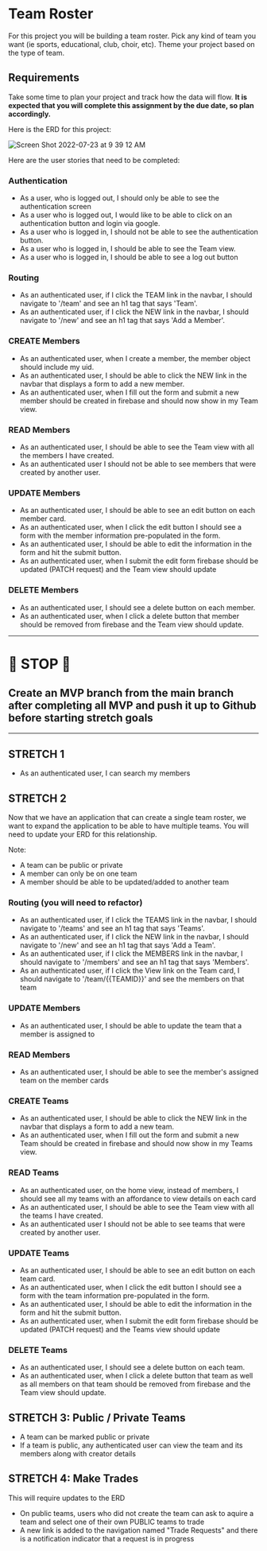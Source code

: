# Team Roster
For this project you will be building a team roster.  Pick any kind of team you want (ie sports, educational, club, choir, etc).  Theme your project based on the type of team.

## Requirements
Take some time to plan your project and track how the data will flow. **It is expected that you will complete this assignment by the due date, so plan accordingly.**

Here is the ERD for this project:

![Screen Shot 2022-07-23 at 9 39 12 AM](https://user-images.githubusercontent.com/29741570/180609833-7f231bf4-42a5-4f0a-b8b1-fae1c78cffc4.png)

Here are the user stories that need to be completed:
### Authentication
* As a user, who is logged out, I should only be able to see the authentication screen
* As a user who is logged out, I would like to be able to click on an authentication button and login via google.
* As a user who is logged in, I should not be able to see the authentication button.
* As a user who is logged in, I should be able to see the Team view.
* As a user who is logged in, I should be able to see a log out button

### Routing
* As an authenticated user, if I click the TEAM link in the navbar, I should navigate to '/team' and see an h1 tag that says 'Team'.
* As an authenticated user, if I click the NEW link in the navbar, I should navigate to '/new' and see an h1 tag that says 'Add a Member'.

### CREATE Members
* As an authenticated user, when I create a member, the member object should include my uid.
* As an authenticated user, I should be able to click the NEW link in the navbar that displays a form to add a new member.
* As an authenticated user, when I fill out the form and submit a new member should be created in firebase and should now show in my Team view.

### READ Members
* As an authenticated user, I should be able to see the Team view with all the members I have created.
* As an authenticated user I should not be able to see members that were created by another user.

### UPDATE Members
* As an authenticated user, I should be able to see an edit button on each member card.
* As an authenticated user, when I click the edit button I should see a form with the member information pre-populated in the form.
* As an authenticated user, I should be able to edit the information in the form and hit the submit button.
* As an authenticated user, when I submit the edit form firebase should be updated (PATCH request) and the Team view should update

### DELETE Members
* As an authenticated user, I should see a delete button on each member.
* As an authenticated user, when I click a delete button that member should be removed from firebase and the Team view should update.

---

# :red_circle: STOP :red_circle:
## Create an MVP branch from the main branch after completing all MVP and push it up to Github before starting stretch goals

---

## STRETCH 1
* As an authenticated user, I can search my members

## STRETCH 2
Now that we have an application that can create a single team roster, we want to expand the application to be able to have multiple teams. You will need to update your ERD for this relationship.

Note: 
- A team can be public or private
- A member can only be on one team
- A member should be able to be updated/added to another team

### Routing (you will need to refactor)
* As an authenticated user, if I click the TEAMS link in the navbar, I should navigate to '/teams' and see an h1 tag that says 'Teams'.
* As an authenticated user, if I click the NEW link in the navbar, I should navigate to '/new' and see an h1 tag that says 'Add a Team'.
* As an authenticated user, if I click the MEMBERS link in the navbar, I should navigate to '/members' and see an h1 tag that says 'Members'.
* As an authenticated user, if I click the View link on the Team card, I should navigate to '/team/{{TEAMID}}' and see the members on that team

### UPDATE Members
* As an authenticated user, I should be able to update the team that a member is assigned to

### READ Members
* As an authenticated user, I should be able to see the member's assigned team on the member cards

### CREATE Teams
* As an authenticated user, I should be able to click the NEW link in the navbar that displays a form to add a new team.
* As an authenticated user, when I fill out the form and submit a new Team should be created in firebase and should now show in my Teams view.

### READ Teams
* As an authenticated user, on the home view, instead of members, I should see all my teams with an affordance to view details on each card
* As an authenticated user, I should be able to see the Team view with all the teams I have created.
* As an authenticated user I should not be able to see teams that were created by another user.

### UPDATE Teams
* As an authenticated user, I should be able to see an edit button on each team card.
* As an authenticated user, when I click the edit button I should see a form with the team information pre-populated in the form.
* As an authenticated user, I should be able to edit the information in the form and hit the submit button.
* As an authenticated user, when I submit the edit form firebase should be updated (PATCH request) and the Teams view should update

### DELETE Teams
* As an authenticated user, I should see a delete button on each team.
* As an authenticated user, when I click a delete button that team as well as all members on that team should be removed from firebase and the Team view should update.

## STRETCH 3: Public / Private Teams
* A team can be marked public or private
* If a team is public, any authenticated user can view the team and its members along with creator details

## STRETCH 4: Make Trades
This will require updates to the ERD

* On public teams, users who did not create the team can ask to aquire a team and select one of their own PUBLIC teams to trade
* A new link is added to the navigation named "Trade Requests" and there is a notification indicator that a request is in progress

